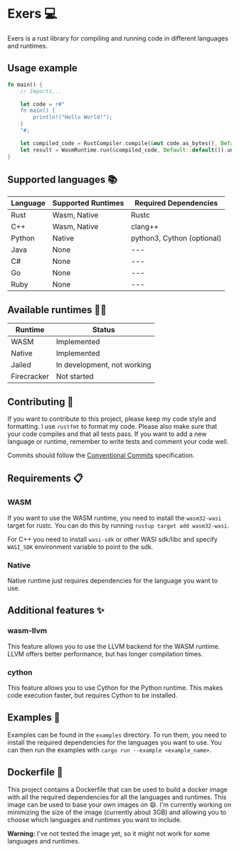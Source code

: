 # Exers :computer:

Exers is a rust library for compiling and running code in different languages and runtimes.

## Usage example

```rust
fn main() {
    // Imports...

    let code = r#"
    fn main() {
        println!("Hello World!");
    }
    "#;

    let compiled_code = RustCompiler.compile(&mut code.as_bytes(), Default::default());
    let result = WasmRuntime.run(&compiled_code, Default::default()).unwrap();
}
```

## Supported languages :books:

| Language | Supported Runtimes | Required Dependencies      |
| -------- | ------------------ | -------------------------- |
| Rust     | Wasm, Native       | Rustc                      |
| C++      | Wasm, Native       | clang++                    |
| Python   | Native             | python3, Cython (optional) |
| Java     | None               | ---                        |
| C#       | None               | ---                        |
| Go       | None               | ---                        |
| Ruby     | None               | ---                        |

## Available runtimes :running_man:

| Runtime     | Status                      |
| ----------- | --------------------------- |
| WASM        | Implemented                 |
| Native      | Implemented                 |
| Jailed      | In development, not working |
| Firecracker | Not started                 |

## Contributing :handshake:

If you want to contribute to this project, please keep my code style and formatting. I use `rustfmt` to format my code. Please also make sure that your code compiles and that all tests pass. If you want to add a new language or runtime, remember to write tests and comment your code well.

Commits should follow the [Conventional Commits](https://www.conventionalcommits.org/en/v1.0.0/) specification.

## Requirements :clipboard:

### WASM

If you want to use the WASM runtime, you need to install the `wasm32-wasi` target for rustc. You can do this by running `rustup target add wasm32-wasi`.

For C++ you need to install `wasi-sdk` or other WASI sdk/libc and specify
`WASI_SDK` environment variable to point to the sdk.

### Native

Native runtime just requires dependencies for the language you want to use.

## Additional features :sparkles:

### wasm-llvm

This feature allows you to use the LLVM backend for the WASM runtime.
LLVM offers better performance, but has longer compilation times.

### cython

This feature allows you to use Cython for the Python runtime.
This makes code execution faster, but requires Cython to be installed.

## Examples :page_facing_up:

Examples can be found in the `examples` directory. To run them, you need to install the required dependencies for the languages you want to use. You can then run the examples with `cargo run --example <example_name>`.

## Dockerfile :whale:

This project contains a Dockerfile that can be used to build a docker image with all the required dependencies for all the languages and runtimes. This image can be used to base your own images on :smile:.
I'm currently working on minimizing the size of the image (currently about 3GB) and allowing you to choose which languages and runtimes you want to include.

**Warning:** I've not tested the image yet, so it might not work for some languages and runtimes.
